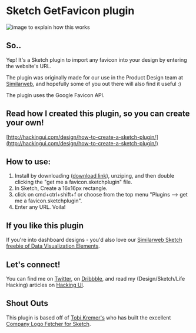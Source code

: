 # Sketch GetFavicon plugin
![image to explain how this works](https://github.com/sagishrieber/sketch-get-favicon-by-url/raw/master/favicon-plugin-demo.gif "how this works")

## So..
Yep! It's a Sketch plugin to import any favicon into your design by entering the website's URL. 

The plugin was originally made for our use in the Product Design team at [Similarweb](http://similarweb.com "Similarweb"), and hopefully some of you out there will also find it useful :)  

The plugin uses the Google Favicon API.

## Read how I created this plugin, so you can create your own!
[http://hackingui.com/design/how-to-create-a-sketch-plugin/](http://hackingui.com/design/how-to-create-a-sketch-plugin/)
## How to use:
1. Install by downloading ([download link](https://github.com/sagishrieber/sketch-get-favicon-by-url/archive/master.zip "download")), unziping, and then double clicking the "get me a favicon.sketchplugin" file.
2. In Sketch, Create a 16x16px rectangle.
3. click on cmd+ctrl+shift+f or choose from the top menu "Plugins --> get me a favicon.sketchplugin".
4. Enter any URL. Voila!

## If you like this plugin
If you're into dashboard designs - you'd also love our [Similarweb Sketch freebie of Data Visualization Elements](http://hackingui.com/freebies/free-data-visualization-elements-ui-kit/ "Sketch freebie of Data Visualization on Hacking UI").

## Let's connect!
You can find me on [Twitter](http://twitter.com/sagishrieber "@sagishrieber"), on [Dribbble](http://dribbble.com/sagishrieber "Dribbble"), and read my (Design/Sketch/Life Hacking) articles on [Hacking UI](http://hackingUI.com "Hacking UI").

## Shout Outs
This plugin is based off of [Tobi Kremer's](https://github.com/soulchild "Tobi Kremer on Github") who has built the excellent [Company Logo Fetcher for Sketch](https://github.com/soulchild/sketch-logo-fetcher).
